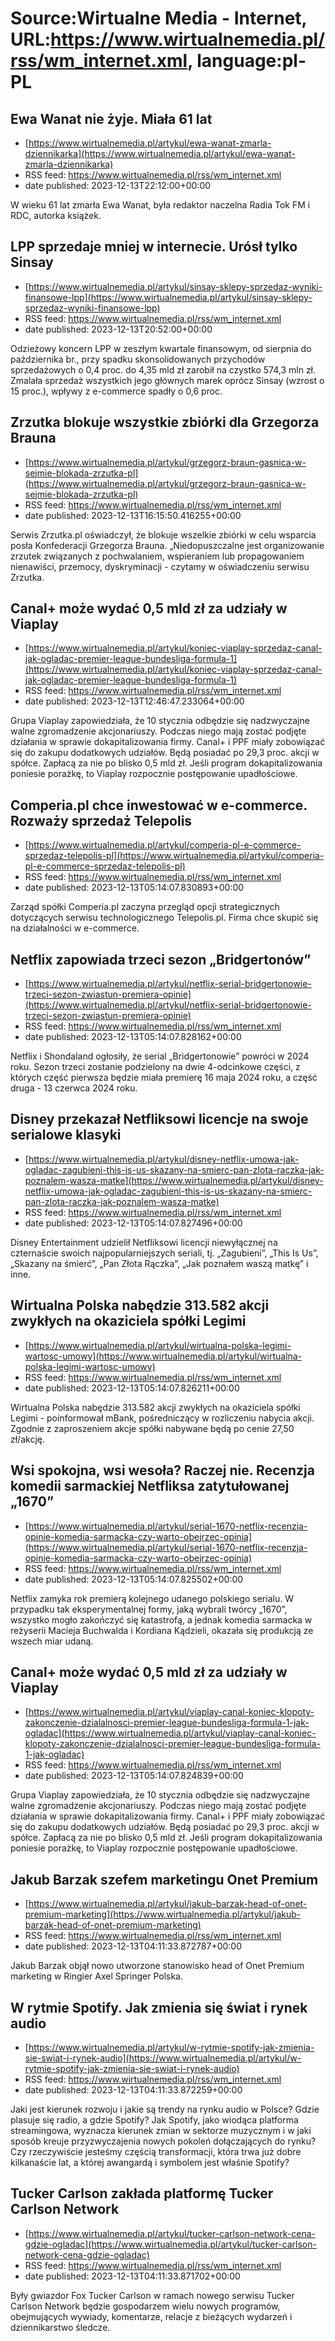 # Source:Wirtualne Media - Internet, URL:https://www.wirtualnemedia.pl/rss/wm_internet.xml, language:pl-PL

## Ewa Wanat nie żyje. Miała 61 lat
 - [https://www.wirtualnemedia.pl/artykul/ewa-wanat-zmarla-dziennikarka](https://www.wirtualnemedia.pl/artykul/ewa-wanat-zmarla-dziennikarka)
 - RSS feed: https://www.wirtualnemedia.pl/rss/wm_internet.xml
 - date published: 2023-12-13T22:12:00+00:00

W wieku 61 lat zmarła Ewa Wanat, była redaktor naczelna Radia Tok FM i RDC, autorka książek.

## LPP sprzedaje mniej w internecie. Urósł tylko Sinsay
 - [https://www.wirtualnemedia.pl/artykul/sinsay-sklepy-sprzedaz-wyniki-finansowe-lpp](https://www.wirtualnemedia.pl/artykul/sinsay-sklepy-sprzedaz-wyniki-finansowe-lpp)
 - RSS feed: https://www.wirtualnemedia.pl/rss/wm_internet.xml
 - date published: 2023-12-13T20:52:00+00:00

Odzieżowy koncern LPP w zeszłym kwartale finansowym, od sierpnia do października br., przy spadku skonsolidowanych przychodów sprzedażowych o 0,4 proc. do 4,35 mld zł zarobił na czystko 574,3 mln zł. Zmalała sprzedaż wszystkich jego głównych marek oprócz Sinsay (wzrost o 15 proc.), wpływy z e-commerce spadły o 0,6 proc.

## Zrzutka blokuje wszystkie zbiórki dla Grzegorza Brauna
 - [https://www.wirtualnemedia.pl/artykul/grzegorz-braun-gasnica-w-sejmie-blokada-zrzutka-pl](https://www.wirtualnemedia.pl/artykul/grzegorz-braun-gasnica-w-sejmie-blokada-zrzutka-pl)
 - RSS feed: https://www.wirtualnemedia.pl/rss/wm_internet.xml
 - date published: 2023-12-13T16:15:50.416255+00:00

Serwis Zrzutka.pl oświadczył, że blokuje wszelkie zbiórki w celu wsparcia posła Konfederacji Grzegorza Brauna. „Niedopuszczalne jest organizowanie zrzutek związanych z pochwalaniem, wspieraniem lub propagowaniem nienawiści, przemocy, dyskryminacji - czytamy w oświadczeniu serwisu Zrzutka.

## Canal+ może wydać 0,5 mld zł za udziały w Viaplay
 - [https://www.wirtualnemedia.pl/artykul/koniec-viaplay-sprzedaz-canal-jak-ogladac-premier-league-bundesliga-formula-1](https://www.wirtualnemedia.pl/artykul/koniec-viaplay-sprzedaz-canal-jak-ogladac-premier-league-bundesliga-formula-1)
 - RSS feed: https://www.wirtualnemedia.pl/rss/wm_internet.xml
 - date published: 2023-12-13T12:46:47.233064+00:00

Grupa Viaplay zapowiedziała, że 10 stycznia odbędzie się nadzwyczajne walne zgromadzenie akcjonariuszy. Podczas niego mają zostać podjęte działania w sprawie dokapitalizowania firmy. Canal+ i PPF miały zobowiązać się do zakupu dodatkowych udziałów. Będą posiadać po 29,3 proc. akcji w spółce. Zapłacą za nie po blisko 0,5 mld zł. Jeśli program dokapitalizowania poniesie porażkę, to Viaplay rozpocznie postępowanie upadłościowe.

## Comperia.pl chce inwestować w e-commerce. Rozważy sprzedaż Telepolis
 - [https://www.wirtualnemedia.pl/artykul/comperia-pl-e-commerce-sprzedaz-telepolis-pl](https://www.wirtualnemedia.pl/artykul/comperia-pl-e-commerce-sprzedaz-telepolis-pl)
 - RSS feed: https://www.wirtualnemedia.pl/rss/wm_internet.xml
 - date published: 2023-12-13T05:14:07.830893+00:00

Zarząd spółki Comperia.pl zaczyna przegląd opcji strategicznych dotyczących serwisu technologicznego Telepolis.pl. Firma chce skupić się na działalności w e-commerce.

## Netflix zapowiada trzeci sezon „Bridgertonów”
 - [https://www.wirtualnemedia.pl/artykul/netflix-serial-bridgertonowie-trzeci-sezon-zwiastun-premiera-opinie](https://www.wirtualnemedia.pl/artykul/netflix-serial-bridgertonowie-trzeci-sezon-zwiastun-premiera-opinie)
 - RSS feed: https://www.wirtualnemedia.pl/rss/wm_internet.xml
 - date published: 2023-12-13T05:14:07.828162+00:00

Netflix i Shondaland ogłosiły, że serial „Bridgertonowie” powróci w 2024 roku. Sezon trzeci zostanie podzielony na dwie 4-odcinkowe części, z których część pierwsza będzie miała premierę 16 maja 2024 roku, a część druga - 13 czerwca 2024 roku.

## Disney przekazał Netfliksowi licencje na swoje serialowe klasyki
 - [https://www.wirtualnemedia.pl/artykul/disney-netflix-umowa-jak-ogladac-zagubieni-this-is-us-skazany-na-smierc-pan-zlota-raczka-jak-poznalem-wasza-matke](https://www.wirtualnemedia.pl/artykul/disney-netflix-umowa-jak-ogladac-zagubieni-this-is-us-skazany-na-smierc-pan-zlota-raczka-jak-poznalem-wasza-matke)
 - RSS feed: https://www.wirtualnemedia.pl/rss/wm_internet.xml
 - date published: 2023-12-13T05:14:07.827496+00:00

Disney Entertainment udzielił Netfliksowi licencji niewyłącznej na czternaście swoich najpopularniejszych seriali, tj. „Zagubieni”, „This Is Us”, „Skazany na śmierć”, „Pan Złota Rączka”, „Jak poznałem waszą matkę” i inne.

## Wirtualna Polska nabędzie 313.582 akcji zwykłych na okaziciela spółki Legimi
 - [https://www.wirtualnemedia.pl/artykul/wirtualna-polska-legimi-wartosc-umowy](https://www.wirtualnemedia.pl/artykul/wirtualna-polska-legimi-wartosc-umowy)
 - RSS feed: https://www.wirtualnemedia.pl/rss/wm_internet.xml
 - date published: 2023-12-13T05:14:07.826211+00:00

Wirtualna Polska nabędzie 313.582 akcji zwykłych na okaziciela spółki Legimi - poinformował mBank, pośredniczący w rozliczeniu nabycia akcji. Zgodnie z zaproszeniem akcje spółki nabywane będą po cenie 27,50 zł/akcję.

## Wsi spokojna, wsi wesoła? Raczej nie. Recenzja komedii sarmackiej Netfliksa zatytułowanej „1670”
 - [https://www.wirtualnemedia.pl/artykul/serial-1670-netflix-recenzja-opinie-komedia-sarmacka-czy-warto-obejrzec-opinia](https://www.wirtualnemedia.pl/artykul/serial-1670-netflix-recenzja-opinie-komedia-sarmacka-czy-warto-obejrzec-opinia)
 - RSS feed: https://www.wirtualnemedia.pl/rss/wm_internet.xml
 - date published: 2023-12-13T05:14:07.825502+00:00

Netflix zamyka rok premierą kolejnego udanego polskiego serialu. W przypadku tak eksperymentalnej formy, jaką wybrali twórcy „1670”, wszystko mogło zakończyć się katastrofą, a jednak komedia sarmacka w reżyserii Macieja Buchwalda i Kordiana Kądzieli, okazała się produkcją ze wszech miar udaną.

## Canal+ może wydać 0,5 mld zł za udziały w Viaplay
 - [https://www.wirtualnemedia.pl/artykul/viaplay-canal-koniec-klopoty-zakonczenie-dzialalnosci-premier-league-bundesliga-formula-1-jak-ogladac](https://www.wirtualnemedia.pl/artykul/viaplay-canal-koniec-klopoty-zakonczenie-dzialalnosci-premier-league-bundesliga-formula-1-jak-ogladac)
 - RSS feed: https://www.wirtualnemedia.pl/rss/wm_internet.xml
 - date published: 2023-12-13T05:14:07.824839+00:00

Grupa Viaplay zapowiedziała, że 10 stycznia odbędzie się nadzwyczajne walne zgromadzenie akcjonariuszy. Podczas niego mają zostać podjęte działania w sprawie dokapitalizowania firmy. Canal+ i PPF miały zobowiązać się do zakupu dodatkowych udziałów. Będą posiadać po 29,3 proc. akcji w spółce. Zapłacą za nie po blisko 0,5 mld zł. Jeśli program dokapitalizowania poniesie porażkę, to Viaplay rozpocznie postępowanie upadłościowe.

## Jakub Barzak szefem marketingu Onet Premium
 - [https://www.wirtualnemedia.pl/artykul/jakub-barzak-head-of-onet-premium-marketing](https://www.wirtualnemedia.pl/artykul/jakub-barzak-head-of-onet-premium-marketing)
 - RSS feed: https://www.wirtualnemedia.pl/rss/wm_internet.xml
 - date published: 2023-12-13T04:11:33.872787+00:00

Jakub Barzak objął nowo utworzone stanowisko head of Onet Premium marketing w Ringier Axel Springer Polska.

## W rytmie Spotify. Jak zmienia się świat i rynek audio
 - [https://www.wirtualnemedia.pl/artykul/w-rytmie-spotify-jak-zmienia-sie-swiat-i-rynek-audio](https://www.wirtualnemedia.pl/artykul/w-rytmie-spotify-jak-zmienia-sie-swiat-i-rynek-audio)
 - RSS feed: https://www.wirtualnemedia.pl/rss/wm_internet.xml
 - date published: 2023-12-13T04:11:33.872259+00:00

Jaki jest kierunek rozwoju i jakie są trendy na rynku audio w Polsce? Gdzie plasuje się radio, a gdzie Spotify? Jak Spotify, jako wiodąca platforma streamingowa, wyznacza kierunek zmian w sektorze muzycznym i w jaki sposób kreuje przyzwyczajenia nowych pokoleń dołączających do rynku? Czy rzeczywiście jesteśmy częścią transformacji, która trwa już dobre kilkanaście lat, a której awangardą i symbolem jest właśnie Spotify?

## Tucker Carlson zakłada platformę Tucker Carlson Network
 - [https://www.wirtualnemedia.pl/artykul/tucker-carlson-network-cena-gdzie-ogladac](https://www.wirtualnemedia.pl/artykul/tucker-carlson-network-cena-gdzie-ogladac)
 - RSS feed: https://www.wirtualnemedia.pl/rss/wm_internet.xml
 - date published: 2023-12-13T04:11:33.871702+00:00

Były gwiazdor Fox Tucker Carlson w ramach nowego serwisu Tucker Carlson Network będzie gospodarzem wielu nowych programów, obejmujących wywiady, komentarze, relacje z bieżących wydarzeń i dziennikarstwo śledcze.

